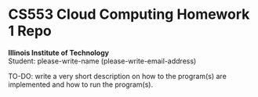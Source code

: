 # CS553 Cloud Computing Homework 1 Repo
**Illinois Institute of Technology**  
Student: please-write-name (please-write-email-address)

TO-DO: write a very short description on how to the program(s) are implemented and how to run the program(s).
